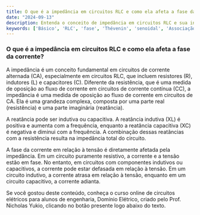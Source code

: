 ```yaml
---
title: O que é a impedância em circuitos RLC e como ela afeta a fase da corrente?
date: "2024-09-13"
description: Entenda o conceito de impedância em circuitos RLC e sua influência na fase da corrente elétrica.
keywords: ['Básico', 'RLC', 'fase', 'Thévenin', 'senoidal', 'Associação', 'Norton']
---
```


### O que é a impedância em circuitos RLC e como ela afeta a fase da corrente?

A impedância é um conceito fundamental em circuitos de corrente alternada (CA), especialmente em circuitos RLC, que incluem resistores (R), indutores (L) e capacitores (C). Diferente da resistência, que é uma medida de oposição ao fluxo de corrente em circuitos de corrente contínua (CC), a impedância é uma medida de oposição ao fluxo de corrente em circuitos de CA. Ela é uma grandeza complexa, composta por uma parte real (resistência) e uma parte imaginária (reatância).

A reatância pode ser indutiva ou capacitiva. A reatância indutiva (XL) é positiva e aumenta com a frequência, enquanto a reatância capacitiva (XC) é negativa e diminui com a frequência. A combinação dessas reatâncias com a resistência resulta na impedância total do circuito.

A fase da corrente em relação à tensão é diretamente afetada pela impedância. Em um circuito puramente resistivo, a corrente e a tensão estão em fase. No entanto, em circuitos com componentes indutivos ou capacitivos, a corrente pode estar defasada em relação à tensão. Em um circuito indutivo, a corrente atrasa em relação à tensão, enquanto em um circuito capacitivo, a corrente adianta.

Se você gostou deste conteúdo, conheça o curso online de circuitos elétricos para alunos de engenharia, Domínio Elétrico, criado pelo Prof. Nicholas Yukio, clicando no botão presente logo abaixo do texto.